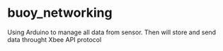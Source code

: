 # buoy_networking

Using Arduino to manage all data from sensor. Then will store and send data throught Xbee API protocol
